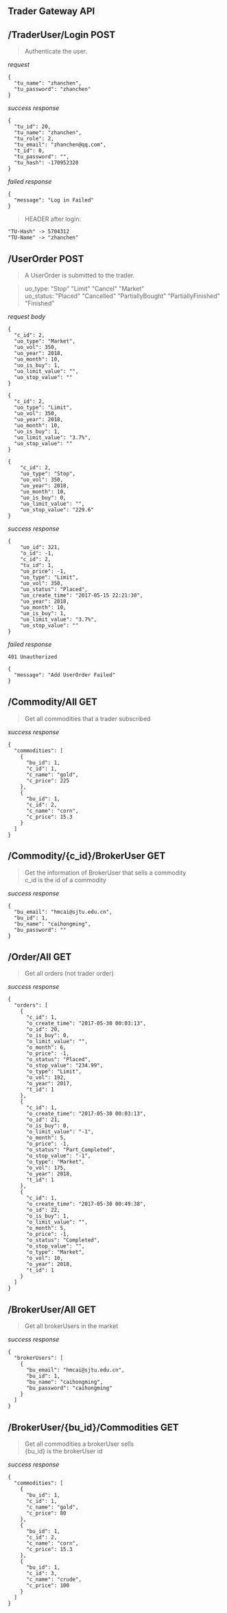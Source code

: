## Trader Gateway API

/TraderUser/Login POST 
---
> Authenticate the user.

*request*
```
{
  "tu_name": "zhanchen",
  "tu_password": "zhanchen"
}
```

*success response*
```
{
  "tu_id": 20,
  "tu_name": "zhanchen",
  "tu_role": 2,
  "tu_email": "zhanchen@qq.com",
  "t_id": 0,
  "tu_password": "",
  "tu_hash": -170952320
}
``` 
  
*failed response* 
``` 
{
  "message": "Log in Failed"
}
```

> HEADER after login:
```
"TU-Hash" -> 5704312
"TU-Name" -> "zhanchen"
```

/UserOrder POST
---
> A UserOrder is submitted to the trader.

> uo_type: "Stop" "Limit" "Cancel" "Market"  
> uo_status: "Placed" "Cancelled" "PartiallyBought" "PartiallyFinished" "Finished"

*request body*
```
{
  "c_id": 2,
  "uo_type": "Market",
  "uo_vol": 350,
  "uo_year": 2018,
  "uo_month": 10,
  "uo_is_buy": 1,
  "uo_limit_value": "",
  "uo_stop_value": ""
}
``` 
```
{
  "c_id": 2,
  "uo_type": "Limit",
  "uo_vol": 350,
  "uo_year": 2018,
  "uo_month": 10,
  "uo_is_buy": 1,
  "uo_limit_value": "3.7%",
  "uo_stop_value": ""
}
```
```
{
    "c_id": 2,
    "uo_type": "Stop",
    "uo_vol": 350,
    "uo_year": 2018,
    "uo_month": 10,
    "uo_is_buy": 0,
    "uo_limit_value": "",
    "uo_stop_value": "229.6"
}
```

*success response*
```
{
    "uo_id": 321,
    "o_id": -1,
    "c_id": 2,
    "tu_id": 1,
    "uo_price": -1,
    "uo_type": "Limit",
    "uo_vol": 350,
    "uo_status": "Placed",
    "uo_create_time": "2017-05-15 22:21:30",
    "uo_year": 2018,
    "uo_month": 10,
    "uo_is_buy": 1,
    "uo_limit_value": "3.7%",
    "uo_stop_value": ""
}
```

*failed response*
```
401 Unauthorized
```
```
{
  "message": "Add UserOrder Failed"
}
```
/Commodity/All GET
---
> Get all commodities that a trader subscribed 

*success response*
```
{
  "commodities": [
    {
      "bu_id": 1,
      "c_id": 1,
      "c_name": "gold",
      "c_price": 225
    },
    {
      "bu_id": 1,
      "c_id": 2,
      "c_name": "corn",
      "c_price": 15.3
    }
  ]
}
``` 

/Commodity/{c_id}/BrokerUser GET
---
> Get the information of BrokerUser that sells a commodity  
> c_id is the id of a commodity

*success response*
```
{
  "bu_email": "hmcai@sjtu.edu.cn",
  "bu_id": 1,
  "bu_name": "caihongming",
  "bu_password": ""
}
```

/Order/All GET
---
> Get all orders (not trader order)

*success response*
```
{
  "orders": [
    {
      "c_id": 1,
      "o_create_time": "2017-05-30 00:03:13",
      "o_id": 20,
      "o_is_buy": 0,
      "o_limit_value": "",
      "o_month": 6,
      "o_price": -1,
      "o_status": "Placed",
      "o_stop_value": "234.99",
      "o_type": "Limit",
      "o_vol": 192,
      "o_year": 2017,
      "t_id": 1
    },
    {
      "c_id": 1,
      "o_create_time": "2017-05-30 00:03:13",
      "o_id": 21,
      "o_is_buy": 0,
      "o_limit_value": "-1",
      "o_month": 5,
      "o_price": -1,
      "o_status": "Part_Completed",
      "o_stop_value": "-1",
      "o_type": "Market",
      "o_vol": 175,
      "o_year": 2018,
      "t_id": 1
    },
    {
      "c_id": 1,
      "o_create_time": "2017-05-30 00:49:38",
      "o_id": 22,
      "o_is_buy": 1,
      "o_limit_value": "",
      "o_month": 5,
      "o_price": -1,
      "o_status": "Completed",
      "o_stop_value": "",
      "o_type": "Market",
      "o_vol": 10,
      "o_year": 2018,
      "t_id": 1
    }
  ]
}
``` 

/BrokerUser/All GET
---
> Get all brokerUsers in the market

*success response*
```
{
  "brokerUsers": [
    {
      "bu_email": "hmcai@sjtu.edu.cn",
      "bu_id": 1,
      "bu_name": "caihongming",
      "bu_password": "caihongming"
    }
  ]
}
```

/BrokerUser/{bu_id}/Commodities GET
---
> Get all commodities a brokerUser sells  
{bu_id} is the brokerUser id

*success response*
```
{
  "commodities": [
    {
      "bu_id": 1,
      "c_id": 1,
      "c_name": "gold",
      "c_price": 80
    },
    {
      "bu_id": 1,
      "c_id": 2,
      "c_name": "corn",
      "c_price": 15.3
    },
    {
      "bu_id": 1,
      "c_id": 3,
      "c_name": "crude",
      "c_price": 100
    }
  ]
}
```